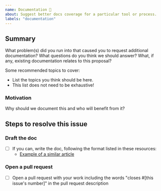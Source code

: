 ```yaml
---
name: Documentation 📝
about: Suggest better docs coverage for a particular tool or process.
labels: "documentation"
---
```


<!--
  To make it easier for us to help you, please include as much useful information as possible.

  Useful Links:
  - Wiki: https://docs.garak.ai/garak
  - Code reference: https://reference.garak.ai/

  Before opening a new issue, please search existing issues https://github.com/leondz/garak/issues
-->

## Summary

What problem(s) did you run into that caused you to request additional documentation? What questions do you think we should answer? What, if any, existing documentation relates to this proposal?

Some recommended topics to cover:

- List the topics you think should be here.
- This list does not need to be exhaustive!

### Motivation

Why should we document this and who will benefit from it?

## Steps to resolve this issue

<!-- Your suggestion may require additional steps. Remember to add any relevant labels. Note that you'll need to fill in the link to a similar article as well as the correct section. Don't worry if you're not yet sure about these, especially if this is a brand new topic! -->

### Draft the doc

- [ ] If you can, write the doc, following the format listed in these resources:
  - [Example of a similar article]()

### Open a pull request

- [ ] Open a pull request with your work including the words "closes #[this issue's number]" in the pull request description